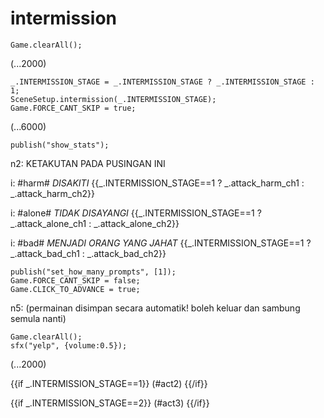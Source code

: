# intermission

`Game.clearAll();`

(...2000)

```
_.INTERMISSION_STAGE = _.INTERMISSION_STAGE ? _.INTERMISSION_STAGE : 1;
SceneSetup.intermission(_.INTERMISSION_STAGE);
Game.FORCE_CANT_SKIP = true;
```

(...6000)

```
publish("show_stats");
```

n2: KETAKUTAN PADA PUSINGAN INI

i: #harm# *DISAKITI* {{_.INTERMISSION_STAGE==1 ? _.attack_harm_ch1 : _.attack_harm_ch2}}

i: #alone# *TIDAK DISAYANGI* {{_.INTERMISSION_STAGE==1 ? _.attack_alone_ch1 : _.attack_alone_ch2}}

i: #bad# *MENJADI ORANG YANG JAHAT* {{_.INTERMISSION_STAGE==1 ? _.attack_bad_ch1 : _.attack_bad_ch2}}


```
publish("set_how_many_prompts", [1]);
Game.FORCE_CANT_SKIP = false;
Game.CLICK_TO_ADVANCE = true;
```

n5: (permainan disimpan secara automatik! boleh keluar dan sambung semula nanti)

```
Game.clearAll();
sfx("yelp", {volume:0.5});
```

(...2000)

{{if _.INTERMISSION_STAGE==1}}
(#act2)
{{/if}}

{{if _.INTERMISSION_STAGE==2}}
(#act3)
{{/if}}
